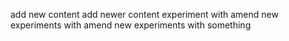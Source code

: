 add new content
add newer content
experiment with amend
new experiments with amend
new experiments with something

